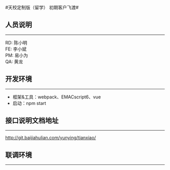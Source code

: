 

#天校定制版（留学） 初期客户飞渡#


## 人员说明
---
RD: 陈小明  
FE: 李小斌  
PM: 易小为  
QA: 黄龙

## 开发环境
---
* 框架&工具：webpack、EMACscript6、vue
* 启动：npm start

## 接口说明文档地址
---
http://git.baijiahulian.com/yunying/tianxiao/

## 联调环境
---


